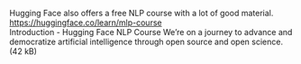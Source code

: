 

Hugging Face also offers a free NLP course with a lot of good material.
https://huggingface.co/learn/mlp-course  
Introduction - Hugging Face NLP Course
We’re on a journey to advance and democratize artificial intelligence through open source and open science. (42 kB)
